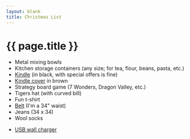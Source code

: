 ```yaml
---
layout: blank
title: Christmas List
---
```


# {{ page.title }}

* Metal mixing bowls
* Kitchen storage containers (any size; for tea, flour, beans, pasta, etc.)
* [Kindle](http://www.amazon.com/Kindle-Ereader-ebook-reader/dp/B007HCCNJU) (in black, with special offers is fine)
* [Kindle cover](http://www.amazon.com/gp/product/B005HSG45A/ref=kin_ddp_pop_SazMarwareCover_popT) in brown
* Strategy board game (7 Wonders, Dragon Valley, etc.)
* Tigers hat (with curved bill)
* Fun t-shirt
* [Belt](http://www.thevegancollection.com/belts/the-julian-reversible-belt) (I'm a 34" waist)
* Jeans (34 x 34)
* Wool socks
<!--
[Keyboard cover for laptop](http://www.amazon.com/Uppercase-Ultra-Keyboard-Macbook-Inches/dp/B007FL6100/ref=sr_1_3?s=electronics&ie=UTF8&qid=1353808189&sr=1-3&keywords=macbook+keyboard+skin)
[Hard case for laptop](http://www.amazon.com/15-inch-Aluminum-Unibody-15-4-inch-diagonal/dp/B003O5VBVK/ref=sr_1_7?s=electronics&ie=UTF8&qid=1353808057&sr=1-7&keywords=A1286+hard+case)
-->
* [USB wall charger](http://www.amazon.com/gp/product/B0073FCPSK/ref=ox_sc_sfl_title_2?ie=UTF8&smid=AKBC2HTGGFZVH)
